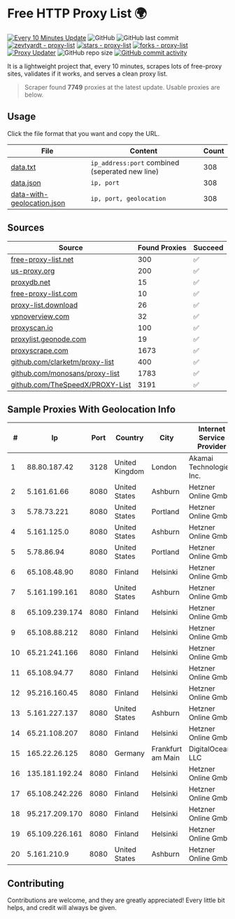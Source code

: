 
# Free HTTP Proxy List 🌍

[![Every 10 Minutes Update](https://github.com/mertguvencli/http-proxy-list/actions/workflows/main.yml/badge.svg?branch=main)](https://github.com/mertguvencli/http-proxy-list/actions/workflows/main.yml)
![GitHub](https://img.shields.io/github/license/mertguvencli/http-proxy-list)
![GitHub last commit](https://img.shields.io/github/last-commit/mertguvencli/http-proxy-list)
[![zevtyardt - proxy-list](https://img.shields.io/static/v1?label=zevtyardt&message=proxy-list&color=blue&logo=github)](https://github.com/zevtyardt/proxy-list "Go to GitHub repo")
[![stars - proxy-list](https://img.shields.io/github/stars/zevtyardt/proxy-list?style=social)](https://github.com/zevtyardt/proxy-list)
[![forks - proxy-list](https://img.shields.io/github/forks/zevtyardt/proxy-list?style=social)](https://github.com/zevtyardt/proxy-list)
[![Proxy Updater](https://github.com/zevtyardt/proxy-list/workflows/Proxy%20Updater/badge.svg)](https://github.com/zevtyardt/proxy-list/actions?query=workflow:"Proxy+Updater")
![GitHub repo size](https://img.shields.io/github/repo-size/zevtyardt/proxy-list)
[![GitHub commit activity](https://img.shields.io/github/commit-activity/m/zevtyardt/proxy-list?logo=commits)](https://github.com/zevtyardt/proxy-list/commits/main)

It is a lightweight project that, every 10 minutes, scrapes lots of free-proxy sites, validates if it works, and serves a clean proxy list.

> Scraper found **7749** proxies at the latest update. Usable proxies are below.

## Usage

Click the file format that you want and copy the URL.

|File|Content|Count|
|----|-------|-----|
|[data.txt](https://raw.githubusercontent.com/mertguvencli/http-proxy-list/main/proxy-list/data.txt)|`ip_address:port` combined (seperated new line)|308|
|[data.json](https://raw.githubusercontent.com/mertguvencli/http-proxy-list/main/proxy-list/data.json)|`ip, port`|308|
|[data-with-geolocation.json](https://raw.githubusercontent.com/mertguvencli/http-proxy-list/main/proxy-list/data-with-geolocation.json)|`ip, port, geolocation`|308|

## Sources

|Source|Found Proxies|Succeed|
|------|-------------|-------|
|[free-proxy-list.net](https://free-proxy-list.net)|300|✅|
|[us-proxy.org](https://www.us-proxy.org)|200|✅|
|[proxydb.net](http://proxydb.net)|15|✅|
|[free-proxy-list.com](https://free-proxy-list.com/?page=&port=&type%5B%5D=http&type%5B%5D=https&up_time=0&search=Search)|10|✅|
|[proxy-list.download](https://www.proxy-list.download/HTTP)|26|✅|
|[vpnoverview.com](https://vpnoverview.com/privacy/anonymous-browsing/free-proxy-servers)|32|✅|
|[proxyscan.io](https://www.proxyscan.io)|100|✅|
|[proxylist.geonode.com](https://proxylist.geonode.com/api/proxy-list?limit=300&page=1&sort_by=lastChecked&sort_type=desc&protocols=http,https)|19|✅|
|[proxyscrape.com](https://api.proxyscrape.com/v2/?request=displayproxies&protocol=http&timeout=10000&country=all&ssl=all&anonymity=all)|1673|✅|
|[github.com/clarketm/proxy-list](https://raw.githubusercontent.com/clarketm/proxy-list/master/proxy-list-raw.txt)|400|✅|
|[github.com/monosans/proxy-list](https://raw.githubusercontent.com/monosans/proxy-list/main/proxies/http.txt)|1783|✅|
|[github.com/TheSpeedX/PROXY-List](https://raw.githubusercontent.com/TheSpeedX/PROXY-List/master/http.txt)|3191|✅|


## Sample Proxies With Geolocation Info

|#|Ip|Port|Country|City|Internet Service Provider|
|-|--|----|-------|----|-------------------------|
|1|88.80.187.42|3128|United Kingdom|London|Akamai Technologies, Inc.|
|2|5.161.61.66|8080|United States|Ashburn|Hetzner Online GmbH|
|3|5.78.73.221|8080|United States|Portland|Hetzner Online GmbH|
|4|5.161.125.0|8080|United States|Ashburn|Hetzner Online GmbH|
|5|5.78.86.94|8080|United States|Portland|Hetzner Online GmbH|
|6|65.108.48.90|8080|Finland|Helsinki|Hetzner Online GmbH|
|7|5.161.199.161|8080|United States|Ashburn|Hetzner Online GmbH|
|8|65.109.239.174|8080|Finland|Helsinki|Hetzner Online GmbH|
|9|65.108.88.212|8080|Finland|Helsinki|Hetzner Online GmbH|
|10|65.21.241.166|8080|Finland|Helsinki|Hetzner Online GmbH|
|11|65.108.94.77|8080|Finland|Helsinki|Hetzner Online GmbH|
|12|95.216.160.45|8080|Finland|Helsinki|Hetzner Online GmbH|
|13|5.161.227.137|8080|United States|Ashburn|Hetzner Online GmbH|
|14|65.21.108.207|8080|Finland|Helsinki|Hetzner Online GmbH|
|15|165.22.26.125|8080|Germany|Frankfurt am Main|DigitalOcean, LLC|
|16|135.181.192.24|8080|Finland|Helsinki|Hetzner Online GmbH|
|17|65.108.242.226|8080|Finland|Helsinki|Hetzner Online GmbH|
|18|95.217.209.170|8080|Finland|Helsinki|Hetzner Online GmbH|
|19|65.109.226.161|8080|Finland|Helsinki|Hetzner Online GmbH|
|20|5.161.210.9|8080|United States|Ashburn|Hetzner Online GmbH|



## Contributing

Contributions are welcome, and they are greatly appreciated! Every
little bit helps, and credit will always be given.

